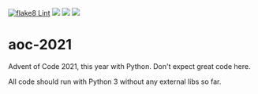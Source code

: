 [![flake8 Lint](https://github.com/emrox/aoc-2021/actions/workflows/flake8.yml/badge.svg)](https://github.com/emrox/aoc-2021/actions/workflows/flake8.yml)
![](https://img.shields.io/badge/day%20📅-6-blue)
![](https://img.shields.io/badge/stars%20⭐-10-yellow)
![](https://img.shields.io/badge/days%20completed-5-red)

# aoc-2021

Advent of Code 2021, this year with Python. Don't expect great code here.

All code should run with Python 3 without any external libs so far.
